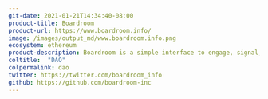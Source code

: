 ```yaml
---
git-date: 2021-01-21T14:34:40-08:00
product-title: Boardroom
product-url: https://www.boardroom.info/
image: /images/output_md/www.boardroom.info.png
ecosystem: ethereum
product-description: Boardroom is a simple interface to engage, signal, and vote on protocol decisions with an integrated governance management platform improving distributed decision making
coltitle:  "DAO"
colpermalink: dao
twitter: https://twitter.com/boardroom_info
github: https://github.com/boardroom-inc
---
```


